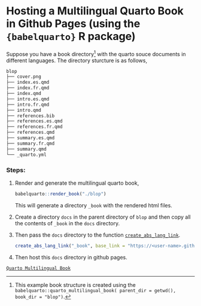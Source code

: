 # Hosting a Multilingual Quarto Book in Github Pages (using the  `{babelquarto}` R package)

Suppose you have a book directory[^1] with the quarto souce documents in different languages. The directory sturcture is as follows,

[^1]: This example book structure is created using the `babelquarto::quarto_multilingual_book( parent_dir = getwd(), book_dir = "blop")`.

``` bash
blop
├── cover.png
├── index.es.qmd
├── index.fr.qmd
├── index.qmd
├── intro.es.qmd
├── intro.fr.qmd
├── intro.qmd
├── references.bib
├── references.es.qmd
├── references.fr.qmd
├── references.qmd
├── summary.es.qmd
├── summary.fr.qmd
├── summary.qmd
└── _quarto.yml
```

### Steps:

1. Render and generate the multilingual quarto book,

   ``` r
   babelquarto::render_book("./blop")
   ```
   
   This will generate a directory `_book` with the rendered html files.
   
2. Create a directory `docs` in the parent directory of `blop` and then copy all the contents of `_book` in the `docs` directory.

3. Then pass the `docs` directory to the function [`create_abs_lang_link`](make_link_relative.R).

   ``` r
   create_abs_lang_link("_book", base_link = "https://<user-name>.github.io/<repo-name>")
   ```
   
4. Then host this `docs` directory in github pages.

[`Quarto Multilingual Book`](https://shafayetshafee.github.io/babelquarto1/)


